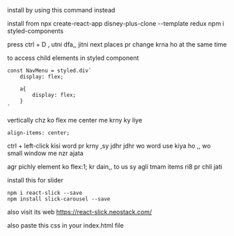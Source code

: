 install by using this command instead

install from npx create-react-app disney-plus-clone --template redux
npm i styled-components

press ctrl + D , utni dfa,, jitni next places pr change krna ho at the same time

to access child elements in styled component

    const NavMenu = styled.div`
        display: flex;

        a{
            display: flex;
        }
    `

vertically chz ko flex me center me krny ky liye

    align-items: center;

ctrl + left-click kisi word pr krny ,sy jdhr jdhr wo word use kiya ho ,, wo small window me nzr ajata

agr pichly element ko flex:1; kr dain,, to us sy agli tmam items ri8 pr chli jati

install this for slider

    npm i react-slick --save
    npm install slick-carousel --save

also visit its web
https://react-slick.neostack.com/

also paste this css in your index.html file

<link rel="stylesheet" type="text/css" charset="UTF-8" href="https://cdnjs.cloudflare.com/ajax/libs/slick-carousel/1.6.0/slick.min.css" /> 
<link rel="stylesheet" type="text/css" href="https://cdnjs.cloudflare.com/ajax/libs/slick-carousel/1.6.0/slick-theme.min.css" />
